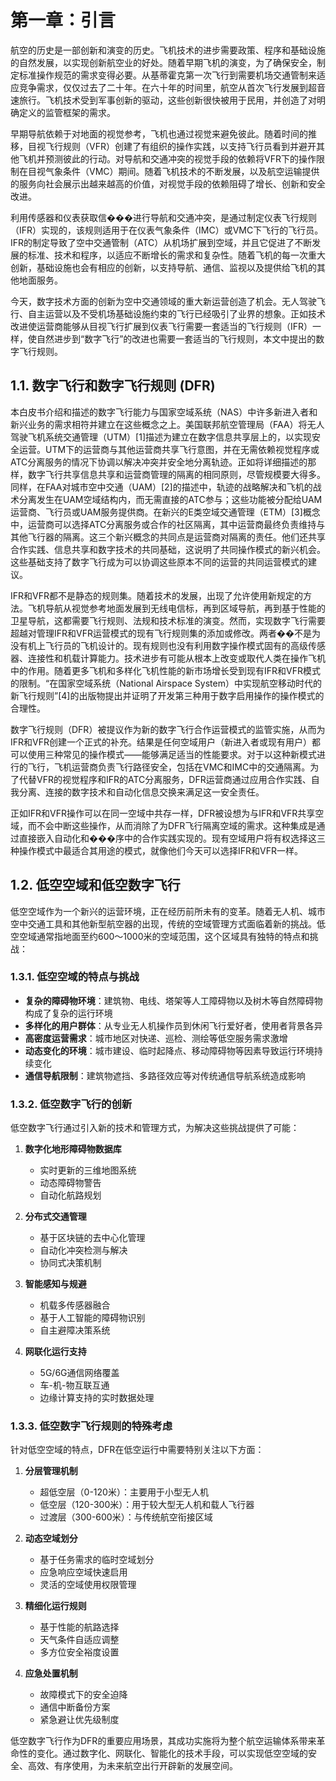 # 第一章：引言

航空的历史是一部创新和演变的历史。飞机技术的进步需要政策、程序和基础设施的自然发展，以实现创新航空业的好处。随着早期飞机的演变，为了确保安全，制定标准操作规范的需求变得必要。从基蒂霍克第一次飞行到需要机场交通管制来适应竞争需求，仅仅过去了二十年。在六十年的时间里，航空从首次飞行发展到超音速旅行。飞机技术受到军事创新的驱动，这些创新很快被用于民用，并创造了对明确定义的监管框架的需求。

早期导航依赖于对地面的视觉参考，飞机也通过视觉来避免彼此。随着时间的推移，目视飞行规则（VFR）创建了有组织的操作实践，以支持飞行员看到并避开其他飞机并预测彼此的行动。对导航和交通冲突的视觉手段的依赖将VFR下的操作限制在目视气象条件（VMC）期间。随着飞机技术的不断发展，以及航空运输提供的服务向社会展示出越来越高的价值，对视觉手段的依赖阻碍了增长、创新和安全改进。

利用传感器和仪表获取信���进行导航和交通冲突，是通过制定仪表飞行规则（IFR）实现的，该规则适用于在仪表气象条件（IMC）或VMC下飞行的飞行员。IFR的制定导致了空中交通管制（ATC）从机场扩展到空域，并且它促进了不断发展的标准、技术和程序，以适应不断增长的需求和复杂性。随着飞机的每一次重大创新，基础设施也会有相应的创新，以支持导航、通信、监视以及提供给飞机的其他地面服务。

今天，数字技术方面的创新为空中交通领域的重大新运营创造了机会。无人驾驶飞行、自主运营以及不受机场基础设施约束的飞行已经吸引了业界的想象。正如技术改进使运营商能够从目视飞行扩展到仪表飞行需要一套适当的飞行规则（IFR）一样，使自然进步到“数字飞行”的改进也需要一套适当的飞行规则，本文中提出的数字飞行规则。

## 1.1. 数字飞行和数字飞行规则 (DFR)

本白皮书介绍和描述的数字飞行能力与国家空域系统（NAS）中许多新进入者和新兴业务的需求相符并建立在这些概念之上。美国联邦航空管理局（FAA）将无人驾驶飞机系统交通管理（UTM）[1]描述为建立在数字信息共享层上的，以实现安全运营。UTM下的运营商与其他运营商共享飞行意图，并在无需依赖视觉程序或ATC分离服务的情况下协调以解决冲突并安全地分离轨迹。正如将详细描述的那样，数字飞行共享信息共享和运营商管理的隔离的相同原则，尽管规模要大得多。同样，在FAA对城市空中交通（UAM）[2]的描述中，轨迹的战略解决和飞机的战术分离发生在UAM空域结构内，而无需直接的ATC参与；这些功能被分配给UAM运营商、飞行员或UAM服务提供商。在新兴的E类空域交通管理（ETM）[3]概念中，运营商可以选择ATC分离服务或合作的社区隔离，其中运营商最终负责维持与其他飞行器的隔离。这三个新兴概念的共同点是运营商对隔离的责任。他们还共享合作实践、信息共享和数字技术的共同基础，这说明了共同操作模式的新兴机会。这些基础支持了数字飞行成为可以协调这些原本不同的运营的共同运营模式的建议。

IFR和VFR都不是静态的规则集。随着技术的发展，出现了允许使用新规定的方法。飞机导航从视觉参考地面发展到无线电信标，再到区域导航，再到基于性能的卫星导航，这都需要飞行规则、法规和技术标准的演变。然而，实现数字飞行需要超越对管理IFR和VFR运营模式的现有飞行规则集的添加或修改。两者��不是为没有机上飞行员的飞机设计的。现有规则也没有利用数字操作模式固有的高级传感器、连接性和机载计算能力。技术进步有可能从根本上改变或取代人类在操作飞机中的作用。随着更多飞机和多样化飞机性能的新市场增长受到现有IFR和VFR模式的限制。“在国家空域系统（National Airspace System）中实现航空移动时代的新飞行规则”[4]的出版物提出并证明了开发第三种用于数字启用操作的操作模式的合理性。

数字飞行规则（DFR）被提议作为新的数字飞行合作运营模式的监管实施，从而为IFR和VFR创建一个正式的补充。结果是任何空域用户（新进入者或现有用户）都可以使用三种常见的操作模式——能够满足适当的性能要求。对于以这种新模式进行的飞行，飞机运营商负责飞行路径安全，包括在VMC和IMC中的交通隔离。为了代替VFR的视觉程序和IFR的ATC分离服务，DFR运营商通过应用合作实践、自我分离、连接的数字技术和自动化信息交换来满足这一安全责任。

正如IFR和VFR操作可以在同一空域中共存一样，DFR被设想为与IFR和VFR共享空域，而不会中断这些操作，从而消除了为DFR飞行隔离空域的需求。这种集成是通过直接嵌入自动化和���序中的合作实践实现的。现有空域用户将有权选择这三种操作模式中最适合其用途的模式，就像他们今天可以选择IFR和VFR一样。

## 1.2. 低空空域和低空数字飞行

低空空域作为一个新兴的运营环境，正在经历前所未有的变革。随着无人机、城市空中交通工具和其他新型航空器的出现，传统的空域管理方式面临着新的挑战。低空空域通常指地面至约600～1000米的空域范围，这个区域具有独特的特点和挑战：

### 1.3.1. 低空空域的特点与挑战

- **复杂的障碍物环境**：建筑物、电线、塔架等人工障碍物以及树木等自然障碍物构成了复杂的运行环境
- **多样化的用户群体**：从专业无人机操作员到休闲飞行爱好者，使用者背景各异
- **高密度运营需求**：城市地区对快递、巡检、测绘等低空服务需求激增
- **动态变化的环境**：城市建设、临时起降点、移动障碍物等因素导致运行环境持续变化
- **通信导航限制**：建筑物遮挡、多路径效应等对传统通信导航系统造成影响

### 1.3.2. 低空数字飞行的创新

低空数字飞行通过引入新的技术和管理方式，为解决这些挑战提供了可能：

1. **数字化地形障碍物数据库**
   - 实时更新的三维地图系统
   - 动态障碍物警告
   - 自动化航路规划

2. **分布式交通管理**
   - 基于区块链的去中心化管理
   - 自动化冲突检测与解决
   - 协同式决策机制

3. **智能感知与规避**
   - 机载多传感器融合
   - 基于人工智能的障碍物识别
   - 自主避障决策系统

4. **网联化运行支持**
   - 5G/6G通信网络覆盖
   - 车-机-物互联互通
   - 边缘计算支持的实时数据处理

### 1.3.3. 低空数字飞行规则的特殊考虑

针对低空空域的特点，DFR在低空运行中需要特别关注以下方面：

1. **分层管理机制**
   - 超低空层（0-120米）：主要用于小型无人机
   - 低空层（120-300米）：用于较大型无人机和载人飞行器
   - 过渡层（300-600米）：与传统航空衔接区域

2. **动态空域划分**
   - 基于任务需求的临时空域划分
   - 应急响应空域快速启用
   - 灵活的空域使用权限管理

3. **精细化运行规则**
   - 基于性能的航路选择
   - 天气条件自适应调整
   - 多方位安全裕度设置

4. **应急处置机制**
   - 故障模式下的安全迫降
   - 通信中断备份方案
   - 紧急避让优先级制度

低空数字飞行作为DFR的重要应用场景，其成功实施将为整个航空运输体系带来革命性的变化。通过数字化、网联化、智能化的技术手段，可以实现低空空域的安全、高效、有序使用，为未来航空出行开辟新的发展空间。
